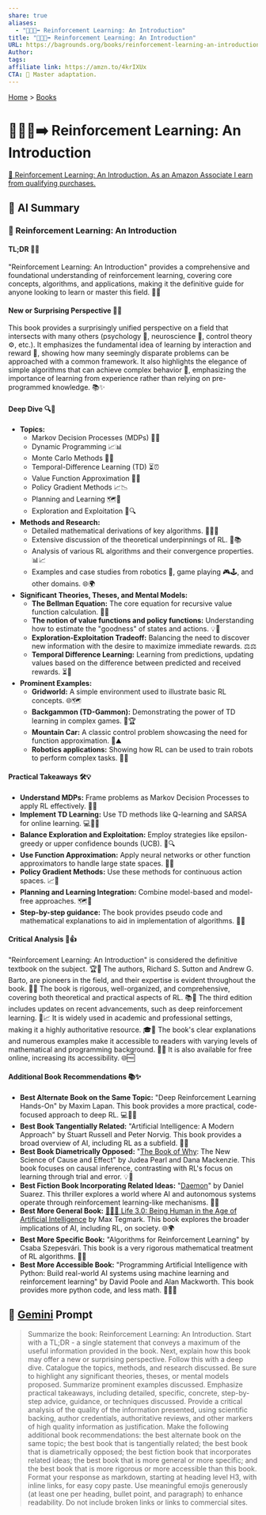 ```yaml
---
share: true
aliases:
  - "🤖➕🧠➡️ Reinforcement Learning: An Introduction"
title: "🤖➕🧠➡️ Reinforcement Learning: An Introduction"
URL: https://bagrounds.org/books/reinforcement-learning-an-introduction
Author: 
tags: 
affiliate link: https://amzn.to/4krIXUx
CTA: 🤖 Master adaptation.
---
```

[Home](../index.md) > [Books](./index.md)  
# 🤖➕🧠➡️ Reinforcement Learning: An Introduction  
[🛒 Reinforcement Learning: An Introduction. As an Amazon Associate I earn from qualifying purchases.](https://amzn.to/4krIXUx)  
  
## 🤖 AI Summary  
### 📖 Reinforcement Learning: An Introduction  
  
#### TL;DR 🚀✨  
  
"Reinforcement Learning: An Introduction" provides a comprehensive and foundational understanding of reinforcement learning, covering core concepts, algorithms, and applications, making it the definitive guide for anyone looking to learn or master this field. 🌟🧠  
  
#### New or Surprising Perspective 🤯💡  
  
This book provides a surprisingly unified perspective on a field that intersects with many others (psychology 🧠, neuroscience 🧬, control theory ⚙️, etc.). It emphasizes the fundamental idea of learning by interaction and reward 🎁, showing how many seemingly disparate problems can be approached with a common framework. It also highlights the elegance of simple algorithms that can achieve complex behavior 🤖, emphasizing the importance of learning from experience rather than relying on pre-programmed knowledge. 📚✨  
  
#### Deep Dive 🔍🔬  
  
* **Topics:**  
    * Markov Decision Processes (MDPs) 🎲🧩  
    * Dynamic Programming 📈📊  
    * Monte Carlo Methods 🎰🎲  
    * Temporal-Difference Learning (TD) ⏳⏰  
    * Value Function Approximation 📐📏  
    * Policy Gradient Methods 📈📉  
    * Planning and Learning 🗺️🧭  
    * Exploration and Exploitation 🧭🔍  
* **Methods and Research:**  
    * Detailed mathematical derivations of key algorithms. 🧮➕➖  
    * Extensive discussion of the theoretical underpinnings of RL. 🧠📚  
    * Analysis of various RL algorithms and their convergence properties. 📊📈  
    * Examples and case studies from robotics 🤖, game playing 🎮🕹️, and other domains. 🌐🌍  
* **Significant Theories, Theses, and Mental Models:**  
    * **The Bellman Equation:** The core equation for recursive value function calculation. 🔔📢  
    * **The notion of value functions and policy functions:** Understanding how to estimate the "goodness" of states and actions. 💡🌟  
    * **Exploration-Exploitation Tradeoff:** Balancing the need to discover new information with the desire to maximize immediate rewards. ⚖️⚖️  
    * **Temporal Difference Learning:** Learning from predictions, updating values based on the difference between predicted and received rewards. ⏳🔄  
* **Prominent Examples:**  
    * **Gridworld:** A simple environment used to illustrate basic RL concepts. 🌐🗺️  
    * **Backgammon (TD-Gammon):** Demonstrating the power of TD learning in complex games. 🎲🏆  
    * **Mountain Car:** A classic control problem showcasing the need for function approximation. 🚗⛰️  
    * **Robotics applications:** Showing how RL can be used to train robots to perform complex tasks. 🤖🦾  
  
#### Practical Takeaways 🛠️💡  
  
* **Understand MDPs:** Frame problems as Markov Decision Processes to apply RL effectively. 🧩🧠  
* **Implement TD Learning:** Use TD methods like Q-learning and SARSA for online learning. 💻👨‍💻  
* **Balance Exploration and Exploitation:** Employ strategies like epsilon-greedy or upper confidence bounds (UCB). 🧭🔍  
* **Use Function Approximation:** Apply neural networks or other function approximators to handle large state spaces. 🧠🌐  
* **Policy Gradient Methods:** Use these methods for continuous action spaces. 📈🤖  
* **Planning and Learning Integration:** Combine model-based and model-free approaches. 🗺️🤝  
* **Step-by-step guidance:** The book provides pseudo code and mathematical explanations to aid in implementation of algorithms. 🧾📝  
  
#### Critical Analysis 🧐👍  
  
"Reinforcement Learning: An Introduction" is considered the definitive textbook on the subject. 🏆🥇 The authors, Richard S. Sutton and Andrew G. Barto, are pioneers in the field, and their expertise is evident throughout the book. 🧠🌟 The book is rigorous, well-organized, and comprehensive, covering both theoretical and practical aspects of RL. 📚🔬 The third edition includes updates on recent advancements, such as deep reinforcement learning. 🤖📈 It is widely used in academic and professional settings, making it a highly authoritative resource. 🎓💼 The book's clear explanations and numerous examples make it accessible to readers with varying levels of mathematical and programming background. 📖💡 It is also available for free online, increasing its accessibility. 🌐🆓  
  
#### Additional Book Recommendations 📚✨  
  
* **Best Alternate Book on the Same Topic:** "Deep Reinforcement Learning Hands-On" by Maxim Lapan. This book provides a more practical, code-focused approach to deep RL. 💻👨‍💻  
* **Best Book Tangentially Related:** "Artificial Intelligence: A Modern Approach" by Stuart Russell and Peter Norvig. This book provides a broad overview of AI, including RL as a subfield. 🤖🧠  
* **Best Book Diametrically Opposed:** "[The Book of Why](./the-book-of-why.md): The New Science of Cause and Effect" by Judea Pearl and Dana Mackenzie. This book focuses on causal inference, contrasting with RL's focus on learning through trial and error. 💡🤔  
* **Best Fiction Book Incorporating Related Ideas:** "[Daemon](./daemon.md)" by Daniel Suarez. This thriller explores a world where AI and autonomous systems operate through reinforcement learning-like mechanisms. 👾🤖  
* **Best More General Book:** [🧬👥💾 Life 3.0: Being Human in the Age of Artificial Intelligence](./life-3-0.md) by Max Tegmark. This book explores the broader implications of AI, including RL, on society. 🌐🌍  
* **Best More Specific Book:** "Algorithms for Reinforcement Learning" by Csaba Szepesvári. This book is a very rigorous mathematical treatment of RL algorithms. 🧮➕  
* **Best More Accessible Book:** "Programming Artificial Intelligence with Python: Build real-world AI systems using machine learning and reinforcement learning" by David Poole and Alan Mackworth. This book provides more python code, and less math. 🐍👨‍💻  
  
## 💬 [Gemini](https://gemini.google.com) Prompt  
> Summarize the book: Reinforcement Learning: An Introduction. Start with a TL;DR - a single statement that conveys a maximum of the useful information provided in the book. Next, explain how this book may offer a new or surprising perspective. Follow this with a deep dive. Catalogue the topics, methods, and research discussed. Be sure to highlight any significant theories, theses, or mental models proposed. Summarize prominent examples discussed. Emphasize practical takeaways, including detailed, specific, concrete, step-by-step advice, guidance, or techniques discussed. Provide a critical analysis of the quality of the information presented, using scientific backing, author credentials, authoritative reviews, and other markers of high quality information as justification. Make the following additional book recommendations: the best alternate book on the same topic; the best book that is tangentially related; the best book that is diametrically opposed; the best fiction book that incorporates related ideas; the best book that is more general or more specific; and the best book that is more rigorous or more accessible than this book. Format your response as markdown, starting at heading level H3, with inline links, for easy copy paste. Use meaningful emojis generously (at least one per heading, bullet point, and paragraph) to enhance readability. Do not include broken links or links to commercial sites.